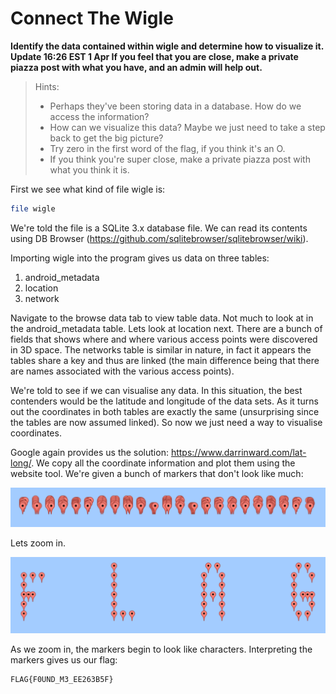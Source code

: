 <h1>Connect The Wigle</h1>

<B>Identify the data contained within wigle and determine how to visualize it. Update 16:26 EST 1 Apr If you feel that you are close, make a private piazza post with what you have, and an admin will help out.</B>

>Hints:
>
>- Perhaps they've been storing data in a database. How do we access the information?
>- How can we visualize this data? Maybe we just need to take a step back to get the big picture?
>- Try zero in the first word of the flag, if you think it's an O.
>- If you think you're super close, make a private piazza post with what you think it is.

First we see what kind of file wigle is:

```bash
file wigle
```

We're told the file is a SQLite 3.x database file. We can read its contents using DB Browser (https://github.com/sqlitebrowser/sqlitebrowser/wiki).

Importing wigle into the program gives us data on three tables:

1. android_metadata
2. location
3. network

Navigate to the browse data tab to view table data. Not much to look at in the android_metadata table. Lets look at location next. There are a bunch of fields that shows where and where various access points were discovered in 3D space. The networks table is similar in nature, in fact it appears the tables share a key and thus are linked (the main difference being that there are names associated with the various access points). 

We're told to see if we can visualise any data. In this situation, the best contenders would be the latitude and longitude of the data sets. As it turns out the coordinates in both tables are exactly the same (unsurprising since the tables are now assumed linked). So now we just need a way to visualise coordinates.

Google again provides us the solution: https://www.darrinward.com/lat-long/. We copy all the coordinate information and plot them using the website tool. We're given a bunch of markers that don't look like much:

![](../../resources/4fc78be2b1761ecc785ee900f66ccc6d.png)
 
 Lets zoom in.
 
 ![](../../resources/903745a9f42868f123c0b674c1dafa06.png) 

As we zoom in, the markers begin to look like characters. Interpreting the markers gives us our flag:

```
FLAG{F0UND_M3_EE263B5F}
```